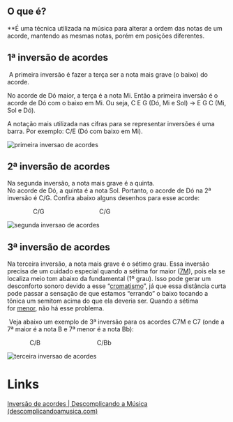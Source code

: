 
## O que é?
**É uma técnica utilizada na música para alterar a ordem das notas de um acorde, mantendo as mesmas notas, porém em posições diferentes.

## **1ª inversão de acordes**

 A primeira inversão é fazer a terça ser a nota mais grave (o baixo) do acorde.

No acorde de Dó maior, a terça é a nota Mi. Então a primeira inversão é o acorde de Dó com o baixo em Mi. Ou seja, C E G (Dó, Mi e Sol) -> E G C (Mi, Sol e Dó). 

A notação mais utilizada nas cifras para se representar inversões é uma barra. Por exemplo: C/E (Dó com baixo em Mi).

![primeira inversao de acordes](https://www.descomplicandoamusica.com/wp-content/uploads/2014/08/primeira-inversao-de-acordes.png)

## **2ª inversão de acordes**

Na segunda inversão, a nota mais grave é a quinta.  
No acorde de Dó, a quinta é a nota Sol. Portanto, o acorde de Dó na 2ª inversão é C/G. Confira abaixo alguns desenhos para esse acorde:

               C/G                                C/G

![segunda inversao de acordes](https://www.descomplicandoamusica.com/wp-content/uploads/2014/08/segunda-inversao-de-acordes.png)

## **3ª inversão de acordes**

Na terceira inversão, a nota mais grave é o sétimo grau. Essa inversão precisa de um cuidado especial quando a sétima for maior ([7M](https://www.descomplicandoamusica.com/diminuta-aumentada-justa/ "7M")), pois ela se localiza meio tom abaixo da fundamental (1º grau). Isso pode gerar um desconforto sonoro devido a esse “[cromatismo](https://www.descomplicandoamusica.com/escala-cromatica/ "Escala cromática")”, já que essa distância curta pode passar a sensação de que estamos “errando” o baixo tocando a tônica um semitom acima do que ela deveria ser. Quando a sétima for [menor](https://www.descomplicandoamusica.com/diminuta-aumentada-justa/ "sétima menor"), não há esse problema.

 Veja abaixo um exemplo de 3ª inversão para os acordes C7M e C7 (onde a 7ª maior é a nota B e 7ª menor é a nota Bb):

             C/B                                 C/Bb

![terceira inversao de acordes](https://www.descomplicandoamusica.com/wp-content/uploads/2014/08/terceira-inversao-de-acordes.png)


# Links
[Inversão de acordes | Descomplicando a Música (descomplicandoamusica.com)](https://www.descomplicandoamusica.com/inversao-de-acordes/)